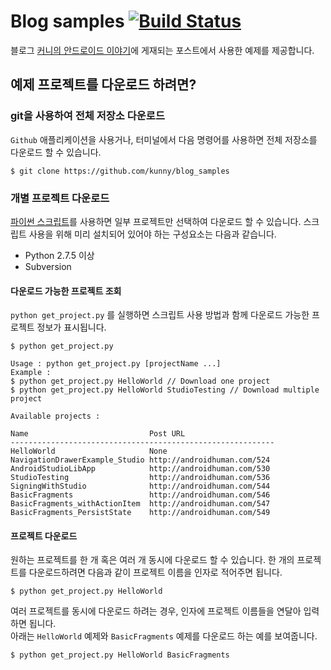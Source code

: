 # Blog samples [![Build Status](https://travis-ci.org/kunny/blog_samples.svg?branch=master)](https://travis-ci.org/kunny/blog_samples)


블로그 [커니의 안드로이드 이야기](http://androidhuman.com)에 게재되는 포스트에서 사용한 예제를 제공합니다.

## 예제 프로젝트를 다운로드 하려면?
### git을 사용하여 전체 저장소 다운로드

`Github` 애플리케이션을 사용거나, 터미널에서 다음 명령어를 사용하면 전체 저장소를 다운로드 할 수 있습니다.

    $ git clone https://github.com/kunny/blog_samples


### 개별 프로젝트 다운로드

[파이썬 스크립트](https://raw.githubusercontent.com/kunny/blog_samples/master/Android/get_project.py)를 사용하면 일부 프로젝트만 선택하여 다운로드 할 수 있습니다. 스크립트 사용을 위해 미리 설치되어 있어야 하는 구성요소는 다음과 같습니다.

- Python 2.7.5 이상
- Subversion

#### 다운로드 가능한 프로젝트 조회

`python get_project.py` 를 실행하면 스크립트 사용 방법과 함께 다운로드 가능한 프로젝트 정보가 표시됩니다.

	$ python get_project.py

	Usage : python get_project.py [projectName ...]
	Example :
	$ python get_project.py HelloWorld // Download one project
	$ python get_project.py HelloWorld StudioTesting // Download multiple project

	Available projects :

	Name                           Post URL
	-----------------------------------------------------------
	HelloWorld                     None
	NavigationDrawerExample_Studio http://androidhuman.com/524
	AndroidStudioLibApp            http://androidhuman.com/530
	StudioTesting                  http://androidhuman.com/536
	SigningWithStudio              http://androidhuman.com/544
	BasicFragments                 http://androidhuman.com/546
	BasicFragments_withActionItem  http://androidhuman.com/547
	BasicFragments_PersistState    http://androidhuman.com/549

#### 프로젝트 다운로드

원하는 프로젝트를 한 개 혹은 여러 개 동시에 다운로드 할 수 있습니다. 한 개의 프로젝트를 다운로드하려면 다음과 같이 프로젝트 이름을 인자로 적어주면 됩니다.

    $ python get_project.py HelloWorld

여러 프로젝트를 동시에 다운로드 하려는 경우, 인자에 프로젝트 이름들을 연달아 입력하면 됩니다.  
아래는 `HelloWorld` 예제와 `BasicFragments` 예제를 다운로드 하는 예를 보여줍니다.

    $ python get_project.py HelloWorld BasicFragments



